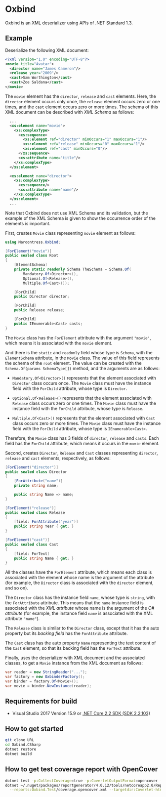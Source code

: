 # Oxbind

Oxbind is an XML deserializer using APIs of .NET Standard 1.3.

## Example

Deserialize the following XML document:

```xml
<?xml version="1.0" encoding="UTF-8"?>
<movie title="Avatar">
  <director name="James Cameron"/>
  <release year="2009"/>
  <cast>Sam Worthington</cast>
  <cast>Zoe Saldana</cast>
</movie>
```

The `movie` element has the `director`, `release` and `cast` elements.
Here, the `director` element occurs only once,
the `release` element occurs zero or one times,
and the `cast` element occurs zero or more times.
The schema of this XML document can be described with _XML Schema_ as follows:

```xsd
  ...
  <xs:element name="movie">
    <xs:complexType>
      <xs:sequence>
        <xs:element ref="director" minOccurs="1" maxOccurs="1"/>
        <xs:element ref="release" minOccurs="0" maxOccurs="1"/>
        <xs:element ref="cast" minOccurs="0"/>
      </xs:sequence>
      <xs:attribute name="title"/>
    </xs:complexType>
  </xs:element>

  <xs:element name="director">
    <xs:complexType>
      <xs:sequence/>
      <xs:attribute name="name"/>
    </xs:complexType>
  </xs:element>
  ...
```

Note that Oxbind does not use XML Schema and its validation, but the example
of the XML Schema is given to show the occurrence order of the elements is
important.

First, creates `Movie` class representing `movie` element as follows:

```csharp
using Maroontress.Oxbind;

[ForElement("movie")]
public sealed class Root
{
    [ElementSchema]
    private static readonly Schema TheSchema = Schema.Of(
        Mandatory.Of<Director>(),
        Optional.Of<Release>(),
        Multiple.Of<Cast>());

    [ForChild]
    public Director director;

    [ForChild]
    public Release release;

    [ForChild]
    public IEnumerable<Cast> casts;
}
```

The `Movie` class has the `ForElement` attribute with the argument `"movie"`,
which means it is associated with the `movie` element.

And there is the `static` and `readonly` field whose type is `Schema`,
with the `ElementSchema` attribute, in the `Movie` class.
The value of this field represents the schema of the `root` element.
The value can be created with the `Schema.Of(params SchemaType[])` method,
and the arguments are as follows:

- `Mandatory.Of<Director>()` represents that the element associated with
  `Director` class occurs once. The `Movie` class must have the instance
  field with the `ForChild` attribute, whose type is `Director`.

- `Optional.Of<Release>()` represents that the element associated with
  `Release` class occurs zero or one times. The `Movie` class must have the
  instance field with the `ForChild` attribute, whose type is `Release`.

- `Multiple.Of<Cast>()` represents that the element associated with `Cast`
  class occurs zero or more times. The `Movie` class must have the instance
  field with the `ForChild` attribute, whose type is `IEnumerable<Cast>`.

Therefore, the `Movie` class has 3 fields of `director`, `release` and
`casts`.
Each field has the `ForChild` attribute, which means it occurs in the
`movie` element.

Second, creates `Director`, `Release` and `Cast` classes
representing `director`, `release` and `cast` elements, respectively,
as follows:

```csharp
[ForElement("director")]
public sealed class Director
{
    [ForAttribute("name")]
    private string name;

    public string Name => name;
}

[ForElement("release")]
public sealed class Release
{
    [field: ForAttribute("year")]
    public string Year { get; }
}

[ForElement("cast")]
public sealed class Cast
{
    [field: ForText]
    public string Name { get; }
}
```

All the classes have the `ForElement` attribute,
which means each class is associated with the element
whose name is the argument of the attribute (for example,
the `Director` class is associated with the `director` element, and so on).

The `Director` class has the instance field `name`, whose type is `string`,
with the `ForAttribute` attribute.
This means that the `name` instance field is
associated with the _XML attribute_
whose name is the argument of the _C# attribute_
(for example, the instance field `name` is associated with the XML attribute
 `"name"`).

The `Release` class is similar to the `Director` class, except that
it has the auto property but its _backing field_ has the `ForAttribute`
attribute.

The `Cast` class has the auto property `Name` representing
the text content of the `Cast` element,
so that its backing field has the `ForText` attribute.

Finally, uses the deserializer with XML document and the associated classes,
to get a `Movie` instance from the XML document as follows:

```csharp
var reader = new StringReader("...");
var factory = new OxbinderFactory();
var binder = factory.Of<Movie>();
var movie = binder.NewInstance(reader);
```

## Requirements for build

- Visual Studio 2017 Version 15.9
  or [.NET Core 2.2 SDK (SDK 2.2.103)][dotnet-core-sdk]

## How to get started

```bash
git clone URL
cd Oxbind.CSharp
dotnet restore
dotnet build
```

## How to get test coverage report with OpenCover

```bash
dotnet test -p:CollectCoverage=true -p:CoverletOutputFormat=opencover --no-build Oxbind.Test
dotnet ~/.nuget/packages/reportgenerator/4.0.12/tools/netcoreapp2.0/ReportGenerator.dll \
  --reports:Oxbind.Test/coverage.opencover.xml --targetdir:Coverlet-html
```

[dotnet-core-sdk]:
  https://www.microsoft.com/net/download/thank-you/dotnet-sdk-2.2.103-windows-x64-installer

